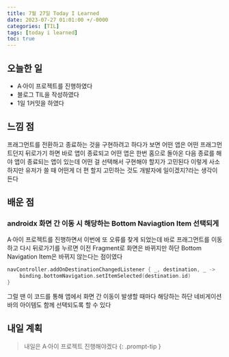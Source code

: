 ```yaml
---
title: 7월 27일 Today I Learned
date: 2023-07-27 01:01:00 +/-0000
categories: [TIL]
tags: [today i learned]
toc: true
---
```


## 오늘한 일

* A·아이 프로젝트를 진행하였다
* 블로그 TIL을 작성하였다
* 1일 1커밋을 하였다

## 느낌 점

프래그먼트를 전환하고 종료하는 것을 구현하려고 하다가 보면 어떤 앱은 어떤 프래그먼트던지 뒤로가기 하면 바로 앱이 종료되고 어떤 앱은 한번 홈으로 돌아온 다음 종료를 해야 앱이 종료되는 앱이 있는데 어떤 걸 선택해서 구현해야 할지가 고민된다 이렇게 사소하지만 유저가 쓸 때 어떤게 더 편 할지 고민하는 것도 개발자에 일이겠지?라는 생각이 든다

## 배운 점

### androidx 화면 간 이동 시 해당하는 Bottom Naviagtion Item 선택되게

A·아이 프로젝트를 진행하면서 이번에 또 오류를 찾게 되었는데 바로 프래그먼트를 이동하고 다시 뒤로가기를 누르면 이전 Fragment로 화면은 바뀌지만 하단 Bottom Navigation Item은 바뀌지 않는다는 점이였다

~~~kotlin
navController.addOnDestinationChangedListener { _, destination, _ ->
    binding.bottomNavigation.setItemSelected(destination.id)
}
~~~

그럴 땐 이 코드를 통해 앱에서 화면 간 이동이 발생할 때마다 해당하는 하단 네비게이션 바의 아이템도 함께 선택되도록 할 수 있다

## 내일 계획

> 내일은 A·아이 프로젝트 진행해야겠다
{: .prompt-tip }
